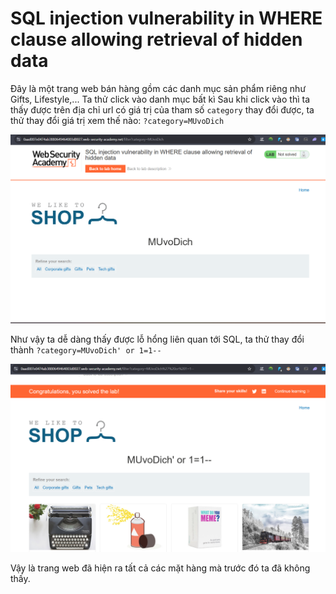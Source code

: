 # SQL injection vulnerability in WHERE clause allowing retrieval of hidden data

Đây là một trang web bán hàng gồm các danh mục sản phẩm riêng như Gifts, Lifestyle,...
Ta thử click vào danh mục bất kì
Sau khi click vào thì ta thấy được trên địa chỉ url có giá trị của tham số `category` thay đổi được, ta thử thay đổi giá trị xem thế nào:
`?category=MUvoDich`

![](https://github.com/Luwcj/SQLi/blob/main/Portswigger/SQL%20injection%20vulnerability%20in%20WHERE%20clause%20allowing%20retrieval%20of%20hidden%20data/image%201.png?raw=true)

Như vậy ta dễ dàng thấy được lỗ hổng liên quan tới SQL, ta thử thay đổi thành `?category=MUvoDich' or 1=1--`

![](https://github.com/Luwcj/SQLi/blob/main/Portswigger/SQL%20injection%20vulnerability%20in%20WHERE%20clause%20allowing%20retrieval%20of%20hidden%20data/image.png?raw=true)

Vậy là trang web đã hiện ra tất cả các mặt hàng mà trước đó ta đã không thấy.


